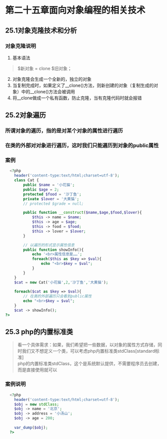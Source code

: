 # 第二十五章面向对象编程的相关技术
## 25.1对象克隆技术和分析
### 对象克隆说明
1. 基本语法
> $新对象 = clone $旧对象；
2. 对象克隆会生成一个全新的，独立的对象
3. 当复制完成时，如果定义了__clone()方法，则新创建的对象（复制生成的对象）中的__clone()方法会被调用
4. 将__clone做成一个私有函数，防止克隆，当有克隆代码时就会报错
## 25.2对象遍历
### 所谓对象的遍历，指的是对某个对象的属性进行遍历
### 在类的外部对对象进行遍历，这时我们只能遍历到对象的public属性
### 案例
```php
  <?php
    header('content-type:text/html;charset=utf-8');
    class Cat {
        public $name = '小花猫';
        public $age = 2;
        protected $food = '沙丁鱼';
        private $lover = '大黄猫';
        // protected $grade = null;

        public function __construct($name,$age,$food,$lover){
            $this -> name = $name;
            $this -> age = $age;
            $this -> food = $food;
            $this -> lover = $lover;
        }

        // 以遍历的形式显示属性信息
        public function showInfo(){
            echo '<br>属性信息是……';
            foreach($this as $key => $val){
                echo "<br>$key = $val";
            }
        }
    }
    $cat = new Cat('小花猫',2,'沙丁鱼','大黄猫');
    
    foreach($cat as $key => $val){
        // 在类的外部遍历只会看到public属性
        echo "<br>$key = $val";
    }
    $cat -> showInfo();
?>
```
## 25.3 php的内置标准类
> 看一个具体需求：如果，我们希望把一些数据，以对象的属性方式存储，同时我们又不想定义一个类，可以考虑php内置标准类stdClass[standard标准]<br>
> php的内置标准类stdClass，这个是系统默认提供，不需要程序员去创建，而是直接使用就可以
### 案例说明
```php
  <?php
    header('content-type:text/html;charset=utf-8');
    $obj = new stdClass;
    $obj -> name = '北京';
    $obj -> address = '小汤山';
    $obj -> age = 200;
    
    var_dump($obj);
  ?>
```
